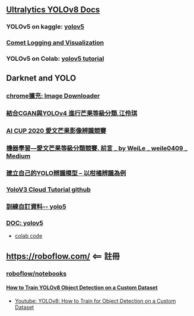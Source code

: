 ## [Ultralytics YOLOv8 Docs](https://docs.ultralytics.com/yolov5/tutorials/neural_magic_pruning_quantization/)
### YOLOv5 on kaggle: [yolov5](https://www.kaggle.com/code/ultralytics/yolov5/notebook)
### [Comet Logging and Visualization](https://github.com/jumbokh/Computer-Vision/blob/main/notebooks/Comet_and_YOLOv5.ipynb)
### YOLOv5 on Colab: [yolov5 tutorial](https://colab.research.google.com/github/ultralytics/yolov5/blob/master/tutorial.ipynb)
## Darknet and YOLO
### [chrome擴充: Image Downloader](https://chrome.google.com/webstore/detail/image-downloader-imageye/agionbommeaifngbhincahgmoflcikhm/related?hl=en)
### [結合CGAN與YOLOv4 進行芒果等級分類,江伶琪](https://github.com/jumbokh/Computer-Vision/blob/main/docs/%E7%B5%90%E5%90%88CGAN%E8%88%87YOLOv4%20%E9%80%B2%E8%A1%8C%E8%8A%92%E6%9E%9C%E7%AD%89%E7%B4%9A%E5%88%86%E9%A1%9E.pdf)
### [AI CUP 2020 愛文芒果影像辨識競賽](https://github.com/jumbokh/Computer-Vision/blob/main/docs/AI%20CUP%202020%20%E6%84%9B%E6%96%87%E8%8A%92%E6%9E%9C%E5%BD%B1%E5%83%8F%E8%BE%A8%E8%AD%98%E7%AB%B6%E8%B3%BD.pdf)
### [機器學習—愛文芒果等級分類競賽. 前言 _ by WeiLe _ weile0409 _ Medium](https://github.com/jumbokh/Computer-Vision/blob/main/docs/%E6%A9%9F%E5%99%A8%E5%AD%B8%E7%BF%92%E2%80%94%E6%84%9B%E6%96%87%E8%8A%92%E6%9E%9C%E7%AD%89%E7%B4%9A%E5%88%86%E9%A1%9E%E7%AB%B6%E8%B3%BD.%20%E5%89%8D%E8%A8%80%20_%20by%20WeiLe%20_%20weile0409%20_%20Medium.pdf)
### [建立自己的YOLO辨識模型 – 以柑橘辨識為例](https://chtseng.wordpress.com/2018/09/01/%E5%BB%BA%E7%AB%8B%E8%87%AA%E5%B7%B1%E7%9A%84yolo%E8%BE%A8%E8%AD%98%E6%A8%A1%E5%9E%8B-%E4%BB%A5%E6%9F%91%E6%A9%98%E8%BE%A8%E8%AD%98%E7%82%BA%E4%BE%8B/)
### [YoloV3 Cloud Tutorial github](https://github.com/theAIGuysCode/YOLOv3-Cloud-Tutorial)
### [訓練自訂資料-- yolo5](https://docs.ultralytics.com/yolov5/tutorials/train_custom_data/#13-prepare-dataset-for-yolov5)
### [DOC: yolov5](https://docs.ultralytics.com/yolov5/)
* [colab code](https://github.com/jumbokh/Computer-Vision/blob/main/notebooks/YOLOv3_Tutorial.ipynb)
## https://roboflow.com/      <== 註冊
### [roboflow/notebooks](https://github.com/roboflow/notebooks)
#### [How to Train YOLOv8 Object Detection on a Custom Dataset](https://blog.roboflow.com/how-to-train-yolov8-on-a-custom-dataset/)
* [Youtube: YOLOv8: How to Train for Object Detection on a Custom Dataset](https://www.youtube.com/watch?v=wuZtUMEiKWY)

